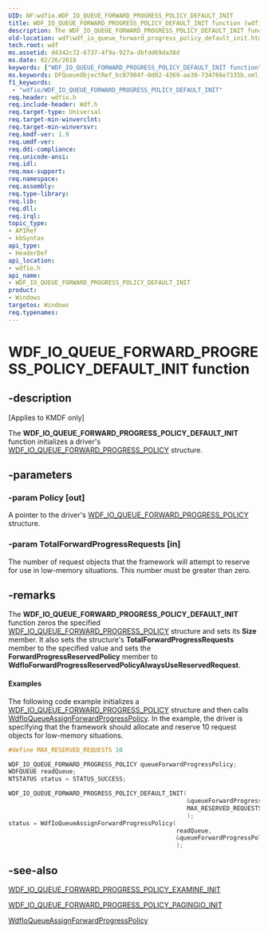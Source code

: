 ```yaml
---
UID: NF:wdfio.WDF_IO_QUEUE_FORWARD_PROGRESS_POLICY_DEFAULT_INIT
title: WDF_IO_QUEUE_FORWARD_PROGRESS_POLICY_DEFAULT_INIT function (wdfio.h)
description: The WDF_IO_QUEUE_FORWARD_PROGRESS_POLICY_DEFAULT_INIT function initializes a driver's WDF_IO_QUEUE_FORWARD_PROGRESS_POLICY structure.
old-location: wdf\wdf_io_queue_forward_progress_policy_default_init.htm
tech.root: wdf
ms.assetid: d4342c72-6737-4f9a-927a-dbfdd69da38d
ms.date: 02/26/2018
keywords: ["WDF_IO_QUEUE_FORWARD_PROGRESS_POLICY_DEFAULT_INIT function"]
ms.keywords: DFQueueObjectRef_bc87904f-0d02-4369-ae30-734766e7335b.xml, WDF_IO_QUEUE_FORWARD_PROGRESS_POLICY_DEFAULT_INIT, WDF_IO_QUEUE_FORWARD_PROGRESS_POLICY_DEFAULT_INIT function, kmdf.wdf_io_queue_forward_progress_policy_default_init, wdf.wdf_io_queue_forward_progress_policy_default_init, wdfio/WDF_IO_QUEUE_FORWARD_PROGRESS_POLICY_DEFAULT_INIT
f1_keywords:
 - "wdfio/WDF_IO_QUEUE_FORWARD_PROGRESS_POLICY_DEFAULT_INIT"
req.header: wdfio.h
req.include-header: Wdf.h
req.target-type: Universal
req.target-min-winverclnt: 
req.target-min-winversvr: 
req.kmdf-ver: 1.9
req.umdf-ver: 
req.ddi-compliance: 
req.unicode-ansi: 
req.idl: 
req.max-support: 
req.namespace: 
req.assembly: 
req.type-library: 
req.lib: 
req.dll: 
req.irql: 
topic_type:
- APIRef
- kbSyntax
api_type:
- HeaderDef
api_location:
- wdfio.h
api_name:
- WDF_IO_QUEUE_FORWARD_PROGRESS_POLICY_DEFAULT_INIT
product:
- Windows
targetos: Windows
req.typenames: 
---
```


# WDF_IO_QUEUE_FORWARD_PROGRESS_POLICY_DEFAULT_INIT function


## -description


<p class="CCE_Message">[Applies to KMDF only]</p>

The <b>WDF_IO_QUEUE_FORWARD_PROGRESS_POLICY_DEFAULT_INIT</b> function initializes a driver's <a href="https://docs.microsoft.com/windows-hardware/drivers/ddi/wdfio/ns-wdfio-_wdf_io_queue_forward_progress_policy">WDF_IO_QUEUE_FORWARD_PROGRESS_POLICY</a> structure.


## -parameters




### -param Policy [out]

A pointer to the driver's <a href="https://docs.microsoft.com/windows-hardware/drivers/ddi/wdfio/ns-wdfio-_wdf_io_queue_forward_progress_policy">WDF_IO_QUEUE_FORWARD_PROGRESS_POLICY</a> structure.


### -param TotalForwardProgressRequests [in]

The number of request objects that the framework will attempt to reserve for use in low-memory situations. This number must be greater than zero.


## -remarks



The <b>WDF_IO_QUEUE_FORWARD_PROGRESS_POLICY_DEFAULT_INIT</b> function zeros the specified <a href="https://docs.microsoft.com/windows-hardware/drivers/ddi/wdfio/ns-wdfio-_wdf_io_queue_forward_progress_policy">WDF_IO_QUEUE_FORWARD_PROGRESS_POLICY</a> structure and sets its <b>Size</b> member. It also sets the structure's <b>TotalForwardProgressRequests </b>member to the specified value and sets the <b>ForwardProgressReservedPolicy</b> member to <b>WdfIoForwardProgressReservedPolicyAlwaysUseReservedRequest</b>.


#### Examples

The following code example initializes a <a href="https://docs.microsoft.com/windows-hardware/drivers/ddi/wdfio/ns-wdfio-_wdf_io_queue_forward_progress_policy">WDF_IO_QUEUE_FORWARD_PROGRESS_POLICY</a> structure and then calls <a href="https://docs.microsoft.com/windows-hardware/drivers/ddi/wdfio/nf-wdfio-wdfioqueueassignforwardprogresspolicy">WdfIoQueueAssignForwardProgressPolicy</a>. In the example, the driver is specifying that the framework should allocate and reserve 10 request objects for low-memory situations.

```cpp
#define MAX_RESERVED_REQUESTS 10

WDF_IO_QUEUE_FORWARD_PROGRESS_POLICY queueForwardProgressPolicy;
WDFQUEUE readQueue;
NTSTATUS status = STATUS_SUCCESS;

WDF_IO_QUEUE_FORWARD_PROGRESS_POLICY_DEFAULT_INIT(
                                                  &queueForwardProgressPolicy,
                                                  MAX_RESERVED_REQUESTS
                                                  );
status = WdfIoQueueAssignForwardProgressPolicy(
                                               readQueue,
                                               &queueForwardProgressPolicy
                                               );
```



## -see-also




<a href="https://docs.microsoft.com/windows-hardware/drivers/ddi/wdfio/nf-wdfio-wdf_io_queue_forward_progress_policy_examine_init">WDF_IO_QUEUE_FORWARD_PROGRESS_POLICY_EXAMINE_INIT</a>



<a href="https://docs.microsoft.com/windows-hardware/drivers/ddi/wdfio/nf-wdfio-wdf_io_queue_forward_progress_policy_pagingio_init">WDF_IO_QUEUE_FORWARD_PROGRESS_POLICY_PAGINGIO_INIT</a>



<a href="https://docs.microsoft.com/windows-hardware/drivers/ddi/wdfio/nf-wdfio-wdfioqueueassignforwardprogresspolicy">WdfIoQueueAssignForwardProgressPolicy</a>
 

 

